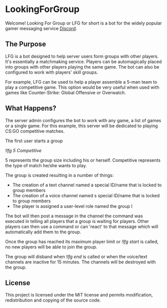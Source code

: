 # LookingForGroup
Welcome! Looking For Group or LFG for short is a bot for the widely popular gamer messaging service [Discord](https://discordapp.com).

## The Purpose
LFG is a bot designed to help server users form groups with other players. It's essentially a matchmaking service. Players can be automagically placed into groups with other players playing the same game. The bot can also be configured to work with players' skill groups.

For example, LFG can be used to help a player assemble a 5-man team to play a competitive game. This option would be very useful when used with games like Counter-Strike: Global Offensive or Overwatch.

## What Happens?
The server admin configures the bot to work with any game, a list of games or a single game. For this example, this server will be dedicated to playing CS:GO competitive matches.

The first user starts a group

_!lfg 5 Competitive_

5 represents the group size including his or herself. Competitive represents the type of match he/she wants to play.

The group is created resulting in a number of things:
* The creation of a text channel named a special ID/name that is locked to group members
* The creation of a voice channel named s special ID/name that is locked to group members
* The player is assigned a user-level role named the group I

The bot will then post a message in the channel the command was executed in telling all players that a group is waiting for players. Other players can then use a command or can 'react' to that message which will automatically add them to  the group.

Once the group has reached its maximum player limit or _!lfg start_ is called, no new players will be able to join the group.

The group will disband when _!lfg end_ is called or when the  voice/text channels are inactive for 15 minutes. The channels will be destroyed with the group.

## License
This project is licensed under the MIT license and permits modification, redistribution and copying of the source code.
